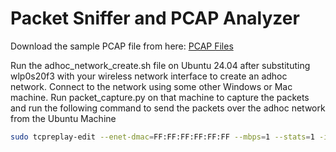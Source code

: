 # Packet Sniffer and PCAP Analyzer

Download the sample PCAP file from here: [PCAP Files](https://drive.google.com/drive/u/4/folders/1n84jGddZ38fDjy9jKH3qw3J_H0SaKThu)

Run the adhoc_network_create.sh file on Ubuntu 24.04 after substituting wlp0s20f3 with your wireless network interface to create an adhoc network. Connect to the network using some other Windows or Mac machine. Run packet_capture.py on that machine to capture the packets and run the following command to send the packets over the adhoc network from the Ubuntu Machine

```bash
sudo tcpreplay-edit --enet-dmac=FF:FF:FF:FF:FF:FF --mbps=1 --stats=1 -i <YOUR NETWORK INTERFACE> <PCAP FILE>
```